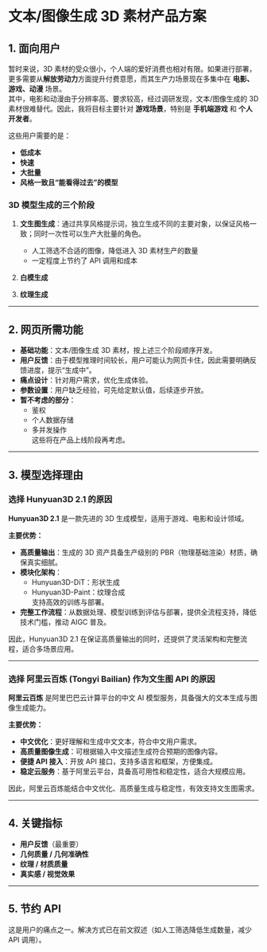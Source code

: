 # 文本/图像生成 3D 素材产品方案

## 1. 面向用户
暂时来说，3D 素材的受众很小，个人端的爱好消费也相对有限。如果进行部署，更多需要从**解放劳动力**方面提升付费意愿，而其生产力场景现在多集中在 **电影、游戏、动漫** 场景。  
其中，电影和动漫由于分辨率高、要求较高，经过调研发现，文本/图像生成的 3D 素材很难替代。因此，我将目标主要针对 **游戏场景**，特别是 **手机端游戏** 和 **个人开发者**。

这些用户需要的是：  
- **低成本**  
- **快速**  
- **大批量**  
- **风格一致且“能看得过去”的模型**

### 3D 模型生成的三个阶段
1. **文生图生成**：通过共享风格提示词，独立生成不同的主要对象，以保证风格一致；同时一次性可以生产大批量的角色。  
   - 人工筛选不合适的图像，降低进入 3D 素材生产的数量  
   - 一定程度上节约了 API 调用和成本  

2. **白模生成**

3. **纹理生成**

---

## 2. 网页所需功能
- **基础功能**：文本/图像生成 3D 素材，按上述三个阶段顺序开发。  
- **用户反馈**：由于模型推理时间较长，用户可能认为网页卡住，因此需要明确反馈进度，提示“生成中”。  
- **痛点设计**：针对用户需求，优化生成体验。  
- **参数设置**：用户缺乏经验，可先给定默认值，后续逐步开放。  
- **暂不考虑的部分**：  
  - 鉴权  
  - 个人数据存储  
  - 多并发操作  
  这些将在产品上线阶段再考虑。  

---

## 3. 模型选择理由

### 选择 **Hunyuan3D 2.1** 的原因
**Hunyuan3D 2.1** 是一款先进的 3D 生成模型，适用于游戏、电影和设计领域。  

**主要优势：**  
- **高质量输出**：生成的 3D 资产具备生产级别的 PBR（物理基础渲染）材质，确保真实细腻。  
- **模块化架构**：  
  - Hunyuan3D-DiT：形状生成  
  - Hunyuan3D-Paint：纹理合成  
  支持高效的训练与部署。  
- **完整工作流程**：从数据处理、模型训练到评估与部署，提供全流程支持，降低技术门槛，推动 AIGC 普及。  

因此，Hunyuan3D 2.1 在保证高质量输出的同时，还提供了灵活架构和完整流程，适合多场景应用。

---

### 选择 **阿里云百炼 (Tongyi Bailian)** 作为文生图 API 的原因
**阿里云百炼** 是阿里巴巴云计算平台的中文 AI 模型服务，具备强大的文本生成与图像生成能力。  

**主要优势：**  
- **中文优化**：更好理解和生成中文文本，符合中文用户需求。  
- **高质量图像生成**：可根据输入中文描述生成符合预期的图像内容。  
- **便捷 API 接入**：开放 API 接口，支持多语言和框架，方便集成。  
- **稳定云服务**：基于阿里云平台，具备高可用性和稳定性，适合大规模应用。  

因此，阿里云百炼能结合中文优化、高质量生成与稳定性，有效支持文生图需求。

---

## 4. 关键指标
- **用户反馈**（最重要）  
- **几何质量 / 几何准确性**  
- **纹理 / 材质质量**  
- **真实感 / 视觉效果**

---

## 5. 节约 API
这是用户的痛点之一。解决方式已在前文叙述（如人工筛选降低生成数量，减少 API 调用）。  
